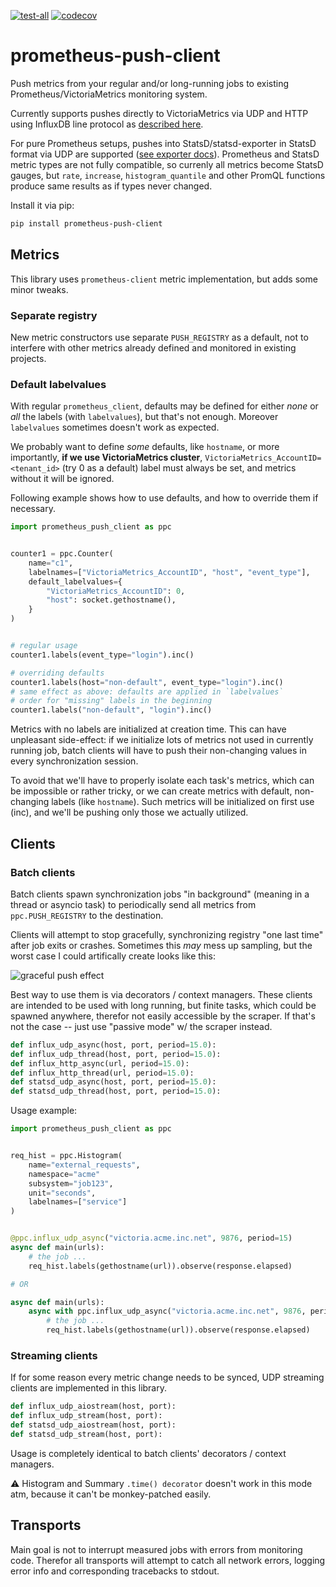 [![test-all](https://github.com/gistart/prometheus-push-client/actions/workflows/tests.yml/badge.svg?branch=master)](https://github.com/gistart/prometheus-push-client/actions)
[![codecov](https://codecov.io/gh/gistart/prometheus-push-client/branch/master/graph/badge.svg?token=6K4G8CDU2R)](https://codecov.io/gh/gistart/prometheus-push-client)

# prometheus-push-client

Push metrics from your regular and/or long-running jobs to existing Prometheus/VictoriaMetrics monitoring system.

Currently supports pushes directly to VictoriaMetrics via UDP and HTTP using InfluxDB line protocol as [described here](https://docs.victoriametrics.com/Single-server-VictoriaMetrics.html?highlight=telegraf#how-to-send-data-from-influxdb-compatible-agents-such-as-telegraf).

For pure Prometheus setups, pushes into StatsD/statsd-exporter in StatsD format via UDP are supported ([see exporter docs](https://github.com/prometheus/statsd_exporter#with-statsd)). Prometheus and StatsD metric types are not fully compatible, so currenly all metrics become StatsD gauges, but `rate`, `increase`, `histogram_quantile` and other PromQL functions produce same results as if types never changed.

Install it via pip:

```sh
pip install prometheus-push-client
```

## Metrics

This library uses `prometheus-client` metric implementation, but adds some minor tweaks.

### Separate registry

New metric constructors use separate `PUSH_REGISTRY` as a default, not to interfere with other metrics already defined and monitored in existing projects.

### Default labelvalues

With regular `prometheus_client`, defaults may be defined for either _none_ or _all_ the labels (with `labelvalues`), but that's not enough. Moreover `labelvalues` sometimes doesn't work as expected.

We probably want to define _some_ defaults, like `hostname`, or more importantly, **if we use VictoriaMetrics cluster**, `VictoriaMetrics_AccountID=<tenant_id>` (try 0 as a default) label must always be set, and metrics without it will be ignored.

Following example shows how to use defaults, and how to override them if necessary.

```python
import prometheus_push_client as ppc


counter1 = ppc.Counter(
    name="c1",
    labelnames=["VictoriaMetrics_AccountID", "host", "event_type"],
    default_labelvalues={
        "VictoriaMetrics_AccountID": 0,
        "host": socket.gethostname(),
    }
)


# regular usage
counter1.labels(event_type="login").inc()

# overriding defaults
counter1.labels(host="non-default", event_type="login").inc()
# same effect as above: defaults are applied in `labelvalues`
# order for "missing" labels in the beginning
counter1.labels("non-default", "login").inc()
```

Metrics with no labels are initialized at creation time. This can have unpleasant side-effect: if we initialize lots of metrics not used in currently running job, batch clients will have to push their non-changing values in every synchronization session.

To avoid that we'll have to properly isolate each task's metrics, which can be impossible or rather tricky, or we can create metrics with default, non-changing labels (like `hostname`). Such metrics will be initialized on first use (inc), and we'll be pushing only those we actually utilized.

## Clients

### Batch clients

Batch clients spawn synchronization jobs "in background" (meaning in a thread or asyncio task) to periodically send all metrics from `ppc.PUSH_REGISTRY` to the destination.

Clients will attempt to stop gracefully, synchronizing registry "one last time" after job exits or crashes. Sometimes this _may_ mess up sampling, but the worst case I could artifically create looks like this:

![graceful push effect](./docs/img/graceful_stop_effect01.png)

Best way to use them is via decorators / context managers. These clients are intended to be used with long running, but finite tasks, which could be spawned anywhere, therefor not easily accessible by the scraper. If that's not the case -- just use "passive mode" w/ the scraper instead.

``` python
def influx_udp_async(host, port, period=15.0):
def influx_udp_thread(host, port, period=15.0):
def influx_http_async(url, period=15.0):
def influx_http_thread(url, period=15.0):
def statsd_udp_async(host, port, period=15.0):
def statsd_udp_thread(host, port, period=15.0):
```

Usage example:

```python
import prometheus_push_client as ppc


req_hist = ppc.Histogram(
    name="external_requests",
    namespace="acme"
    subsystem="job123",
    unit="seconds",
    labelnames=["service"]
)


@ppc.influx_udp_async("victoria.acme.inc.net", 9876, period=15)
async def main(urls):
    # the job ...
    req_hist.labels(gethostname(url)).observe(response.elapsed)

# OR

async def main(urls):
    async with ppc.influx_udp_async("victoria.acme.inc.net", 9876, period=15):
        # the job ...
        req_hist.labels(gethostname(url)).observe(response.elapsed)
```


### Streaming clients

If for some reason every metric change needs to be synced, UDP streaming clients are implemented in this library.

```python
def influx_udp_aiostream(host, port):
def influx_udp_stream(host, port):
def statsd_udp_aiostream(host, port):
def statsd_udp_stream(host, port):
```

Usage is completely identical to batch clients' decorators / context managers.

:warning: Histogram and Summary `.time() decorator` doesn't work in this mode atm, because it can't be monkey-patched easily.


## Transports

Main goal is not to interrupt measured jobs with errors from monitoring code. Therefor all transports will attempt to catch all network errors, logging error info and corresponding tracebacks to stdout.